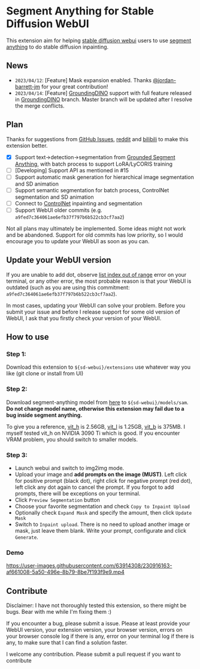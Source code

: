 # Segment Anything for Stable Diffusion WebUI

This extension aim for helping [stable diffusion webui](https://github.com/AUTOMATIC1111/stable-diffusion-webui) users to use [segment anything](https://github.com/facebookresearch/segment-anything/) to do stable diffusion inpainting.

## News

- `2023/04/12`: [Feature] Mask expansion enabled. Thanks [@jordan-barrett-jm](https://github.com/jordan-barrett-jm) for your great contribution!
- `2023/04/14`: [Feature] [GroundingDINO](https://github.com/IDEA-Research/GroundingDINO) support with full feature released in [GroundingDINO](https://github.com/continue-revolution/sd-webui-segment-anything/tree/GroundingDINO) branch. Master branch will be updated after I resolve the merge conflicts.

## Plan

Thanks for suggestions from [GitHub Issues](https://github.com/continue-revolution/sd-webui-segment-anything/issues), [reddit](https://www.reddit.com/r/StableDiffusion/comments/12hkdy8/sd_webui_segment_everything/) and [bilibili](https://www.bilibili.com/video/BV1Tg4y1u73r/) to make this extension better.

- [x] Support text->detection->segmentation from [Grounded Segment Anything](https://github.com/IDEA-Research/Grounded-Segment-Anything/), with batch process to support LoRA/LyCORIS training
- [ ] [Developing] Support API as mentioned in #15
- [ ] Support automatic mask generation for hierarchical image segmentation and SD animation
- [ ] Support semantic segmentation for batch process, ControlNet segmentation and SD animation
- [ ] Connect to [ControlNet](https://github.com/Mikubill/sd-webui-controlnet) inpainting and segmentation
- [ ] Support WebUI older commits (e.g. `a9fed7c364061ae6efb37f797b6b522cb3cf7aa2`)

Not all plans may ultimately be implemented. Some ideas might not work and be abandoned. Support for old commits has low priority, so I would encourage you to update your WebUI as soon as you can.

## Update your WebUI version

If you are unable to add dot, observe [list index out of range](https://github.com/continue-revolution/sd-webui-segment-anything/issues/6) error on your terminal, or any other error, the most probable reason is that your WebUI is outdated (such as you are using this commitment: `a9fed7c364061ae6efb37f797b6b522cb3cf7aa2`).

In most cases, updating your WebUI can solve your problem. Before you submit your issue and before I release support for some old version of WebUI, I ask that you firstly check your version of your WebUI.

## How to use

### Step 1:

Download this extension to `${sd-webui}/extensions` use whatever way you like (git clone or install from UI)

### Step 2:

Download segment-anything model from [here](https://github.com/facebookresearch/segment-anything#model-checkpoints) to `${sd-webui}/models/sam`. **Do not change model name, otherwise this extension may fail due to a bug inside segment anything.**

To give you a reference, [vit_h](https://dl.fbaipublicfiles.com/segment_anything/sam_vit_h_4b8939.pth) is 2.56GB, [vit_l](https://dl.fbaipublicfiles.com/segment_anything/sam_vit_l_0b3195.pth) is 1.25GB, [vit_b](https://dl.fbaipublicfiles.com/segment_anything/sam_vit_b_01ec64.pth) is 375MB. I myself tested vit_h on NVIDIA 3090 Ti which is good. If you encounter VRAM problem, you should switch to smaller models.

### Step 3:

- Launch webui and switch to img2img mode. 
- Upload your image and **add prompts on the image (MUST)**. Left click for positive prompt (black dot), right click for negative prompt (red dot), left click any dot again to cancel the prompt. If you forgot to add prompts, there will be exceptions on your terminal.
- Click `Preview Segmentation` button
- Choose your favorite segmentation and check `Copy to Inpaint Upload`
- Optionally check `Expand Mask` and specify the amount, then click `Update Mask`
- Switch to `Inpaint upload`. There is no need to upload another image or mask, just leave them blank. Write your prompt, configurate and click `Generate`.

### Demo

https://user-images.githubusercontent.com/63914308/230916163-af661008-5a50-496e-8b79-8be7f193f9e9.mp4


## Contribute

Disclaimer: I have not thoroughly tested this extension, so there might be bugs. Bear with me while I'm fixing them :)

If you encounter a bug, please submit a issue. Please at least provide your WebUI version, your extension version, your browser version, errors on your browser console log if there is any, error on your terminal log if there is any, to make sure that I can find a solution faster.

I welcome any contribution. Please submit a pull request if you want to contribute
